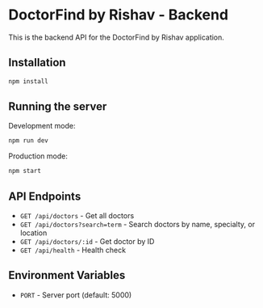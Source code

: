 # DoctorFind by Rishav - Backend

This is the backend API for the DoctorFind by Rishav application.

## Installation

```bash
npm install
```

## Running the server

Development mode:
```bash
npm run dev
```

Production mode:
```bash
npm start
```

## API Endpoints

- `GET /api/doctors` - Get all doctors
- `GET /api/doctors?search=term` - Search doctors by name, specialty, or location
- `GET /api/doctors/:id` - Get doctor by ID
- `GET /api/health` - Health check

## Environment Variables

- `PORT` - Server port (default: 5000)
